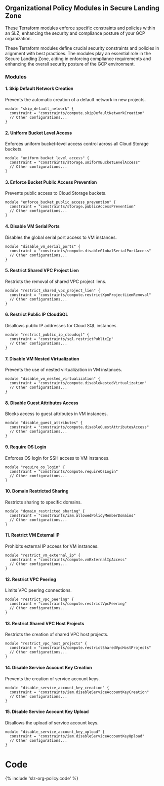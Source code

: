 ## Organizational Policy Modules in Secure Landing Zone

These Terraform modules enforce specific constraints and policies within an SLZ, enhancing the security and compliance posture of your GCP organization.

These Terraform modules define crucial security constraints and policies in alignment with best practices. The modules play an essential role in the Secure Landing Zone, aiding in enforcing compliance requirements and enhancing the overall security posture of the GCP environment.

### Modules

#### 1. **Skip Default Network Creation**

Prevents the automatic creation of a default network in new projects.

```hcl
module "skip_default_network" {
  constraint = "constraints/compute.skipDefaultNetworkCreation"
  // Other configurations...
}
```

#### 2. **Uniform Bucket Level Access**

Enforces uniform bucket-level access control across all Cloud Storage buckets.

```hcl
module "uniform_bucket_level_access" {
  constraint = "constraints/storage.uniformBucketLevelAccess"
  // Other configurations...
}
```

#### 3. **Enforce Bucket Public Access Prevention**

Prevents public access to Cloud Storage buckets.

```hcl
module "enforce_bucket_public_access_prevention" {
  constraint = "constraints/storage.publicAccessPrevention"
  // Other configurations...
}
```

#### 4. **Disable VM Serial Ports**

Disables the global serial port access to VM instances.

```hcl
module "disable_vm_serial_ports" {
  constraint = "constraints/compute.disableGlobalSerialPortAccess"
  // Other configurations...
}
```

#### 5. **Restrict Shared VPC Project Lien**

Restricts the removal of shared VPC project liens.

```hcl
module "restrict_shared_vpc_project_lien" {
  constraint = "constraints/compute.restrictXpnProjectLienRemoval"
  // Other configurations...
}
```

#### 6. **Restrict Public IP CloudSQL**

Disallows public IP addresses for Cloud SQL instances.

```hcl
module "restrict_public_ip_cloudsql" {
  constraint = "constraints/sql.restrictPublicIp"
  // Other configurations...
}
```

#### 7. **Disable VM Nested Virtualization**

Prevents the use of nested virtualization in VM instances.

```hcl
module "disable_vm_nested_virtualization" {
  constraint = "constraints/compute.disableNestedVirtualization"
  // Other configurations...
}
```

#### 8. **Disable Guest Attributes Access**

Blocks access to guest attributes in VM instances.

```hcl
module "disable_guest_attributes" {
  constraint = "constraints/compute.disableGuestAttributesAccess"
  // Other configurations...
}
```

#### 9. **Require OS Login**

Enforces OS login for SSH access to VM instances.

```hcl
module "require_os_login" {
  constraint = "constraints/compute.requireOsLogin"
  // Other configurations...
}
```

#### 10. **Domain Restricted Sharing**

Restricts sharing to specific domains.

```hcl
module "domain_restricted_sharing" {
  constraint = "constraints/iam.allowedPolicyMemberDomains"
  // Other configurations...
}
```

#### 11. **Restrict VM External IP**

Prohibits external IP access for VM instances.

```hcl
module "restrict_vm_external_ip" {
  constraint = "constraints/compute.vmExternalIpAccess"
  // Other configurations...
}
```

#### 12. **Restrict VPC Peering**

Limits VPC peering connections.

```hcl
module "restrict_vpc_peering" {
  constraint = "constraints/compute.restrictVpcPeering"
  // Other configurations...
}
```

#### 13. **Restrict Shared VPC Host Projects**

Restricts the creation of shared VPC host projects.

```hcl
module "restrict_vpc_host_projects" {
  constraint = "constraints/compute.restrictSharedVpcHostProjects"
  // Other configurations...
}
```

#### 14. **Disable Service Account Key Creation**

Prevents the creation of service account keys.

```hcl
module "disable_service_account_key_creation" {
  constraint = "constraints/iam.disableServiceAccountKeyCreation"
  // Other configurations...
}
```

#### 15. **Disable Service Account Key Upload**

Disallows the upload of service account keys.

```hcl
module "disable_service_account_key_upload" {
  constraint = "constraints/iam.disableServiceAccountKeyUpload"
  // Other configurations...
}
```


# Code

{% include 'slz-org-policy.code' %}
